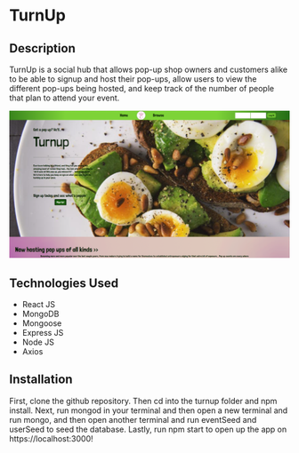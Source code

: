 # TurnUp

## Description
TurnUp is a social hub that allows pop-up shop owners and customers alike to be able to signup and host their pop-ups, allow users to view the different pop-ups being hosted, and keep track of the number of people that plan to attend your event.

<img src="turnup1.jpg">

## Technologies Used
<ul>
    <li>React JS</li>
    <li>MongoDB</li>
    <li>Mongoose</li>
    <li>Express JS</li>
    <li>Node JS</li>
    <li>Axios</li>
</ul>

## Installation
First, clone the github repository. Then cd into the turnup folder and npm install. Next, run mongod in your terminal and then open a new terminal and run mongo, and then open another terminal and run eventSeed and userSeed to seed the database. Lastly, run npm start to open up the app on https://localhost:3000!